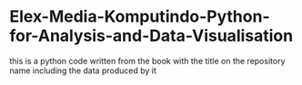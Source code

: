# Elex-Media-Komputindo-Python-for-Analysis-and-Data-Visualisation
this is a python code written from the book with the title on the repository name
including the data produced by it
